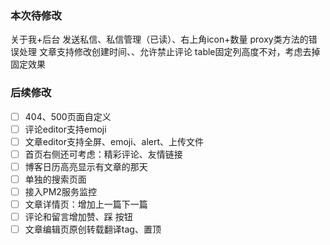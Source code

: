 ### 本次待修改
关于我+后台
发送私信、私信管理（已读）、右上角icon+数量
proxy类方法的错误处理
文章支持修改创建时间、、允许禁止评论
table固定列高度不对，考虑去掉固定效果

### 后续修改
- [ ] 404、500页面自定义
- [ ] 评论editor支持emoji
- [ ] 文章editor支持全屏、emoji、alert、上传文件
- [ ] 首页右侧还可考虑：精彩评论、友情链接
- [ ] 博客日历高亮显示有文章的那天
- [ ] 单独的搜索页面
- [ ] 接入PM2服务监控
- [ ] 文章详情页：增加上一篇下一篇
- [ ] 评论和留言增加赞、踩 按钮
- [ ] 文章编辑页原创转载翻译tag、置顶